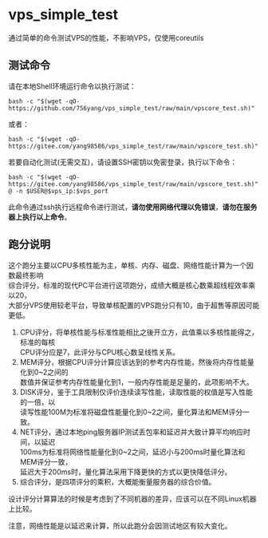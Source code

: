 
# vps_simple_test

通过简单的命令测试VPS的性能，不影响VPS，仅使用coreutils

## 测试命令

请在本地Shell环境运行命令以执行测试：

	bash -c "$(wget -qO- https://github.com/756yang/vps_simple_test/raw/main/vpscore_test.sh)"

或者：

	bash -c "$(wget -qO- https://gitee.com/yang98586/vps_simple_test/raw/main/vpscore_test.sh)"

若要自动化测试(无需交互)，请设置SSH密钥以免密登录，执行以下命令：

	bash -c "$(wget -qO- https://gitee.com/yang98586/vps_simple_test/raw/main/vpscore_test.sh)" @ -n $USER@$vps_ip:$vps_port

此命令通过ssh执行远程命令进行测试，**请勿使用网络代理以免错误**，**请勿在服务器上执行以上命令**。


## 跑分说明

这个跑分主要以CPU多核性能为主，单核、内存、磁盘、网络性能计算为一个因数最终影响\
综合评分，标准的现代PC平台进行这项跑分，成绩大概是核心数乘超线程效率乘以20，\
大部分VPS使用较老平台，导致单核配置的VPS跑分只有10，由于超售等原因可能更低。

1.  CPU评分，将单核性能与标准性能相比之後开立方，此值乘以多核性能得之，标准的每核\
    CPU评分应是7，此评分与CPU核心数呈线性关系。
2.  MEM评分，根据CPU评分计算应该达到的参考内存性能，然後将内存性能量化到0~2之间的\
    数值并保证参考内存性能量化到1，一般内存性能是足量的，此项影响不大。
3.  DISK评分，鉴于工具限制仅评价连续读写性能，读取性能的权值是写入性能的一倍，以\
    读写性能100M为标准将磁盘性能量化到0~2之间，量化算法和MEM评分一致。
4.  NET评分，通过本地ping服务器IP测试丢包率和延迟并大致计算平均响应时间，以延迟\
    100ms为标准将网络性能量化到0~2之间，延迟小与200ms时量化算法和MEM评分一致，\
    延迟大于200ms时，量化算法采用下降更快的方式以更快降低评分。
5.  综合评分，是四项评分的乘积，大概能衡量服务器的综合价值。

设计评分计算算法的时候是考虑到了不同机器的差异，应该可以在不同Linux机器上比较。

注意，网络性能是以延迟来计算，所以此跑分会因测试地区有较大变化。
